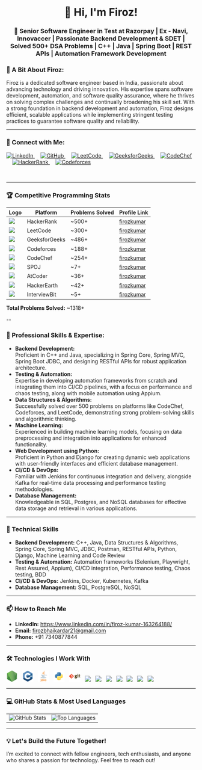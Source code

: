 <h1 align="center">👋 Hi, I'm Firoz!</h1>
<h3 align="center">
  🚀 Senior Software Engineer in Test at Razorpay | Ex - Navi, Innovaccer  
  | Passionate Backend Development & SDET | Solved 500+ DSA Problems  
  | C++ | Java | Spring Boot | REST APIs | Automation Framework Development  
</h3>

### 🌟 A Bit About Firoz:
Firoz is a dedicated software engineer based in India, passionate about advancing technology and driving innovation. His expertise spans software development, automation, and software quality assurance, where he thrives on solving complex challenges and continually broadening his skill set. With a strong foundation in backend development and automation, Firoz designs efficient, scalable applications while implementing stringent testing practices to guarantee software quality and reliability.

---

### 🔗 Connect with Me:

<p align="left">
  <a href="https://www.linkedin.com/in/firoz-kumar-163264188/" title="LinkedIn">
    <img alt="LinkedIn" height="40" src="https://cdn.jsdelivr.net/gh/devicons/devicon/icons/linkedin/linkedin-original.svg" />
  </a>&nbsp;&nbsp;&nbsp;
  <a href="https://github.com/Firoz-Thakur" title="GitHub">
    <img alt="GitHub" height="40" src="https://cdn.jsdelivr.net/gh/devicons/devicon/icons/github/github-original.svg" />
  </a>&nbsp;&nbsp;&nbsp;
  <a href="https://leetcode.com/u/FirozMars/" title="LeetCode">
    <img alt="LeetCode" height="40" src="https://upload.wikimedia.org/wikipedia/commons/1/19/LeetCode_logo_black.png" />
  </a>&nbsp;&nbsp;&nbsp;
  <a href="https://www.geeksforgeeks.org/user/firoz_kumar/" title="GeeksforGeeks">
    <img alt="GeeksforGeeks" height="40" src="https://upload.wikimedia.org/wikipedia/commons/4/43/GeeksforGeeks.svg" />
  </a>&nbsp;&nbsp;&nbsp;
  <a href="https://www.codechef.com/users/firozzz" title="CodeChef">
    <img alt="CodeChef" height="40" src="https://s3.amazonaws.com/codechef_shared/sites/all/themes/abessive/cc-logo.png" />
  </a>&nbsp;&nbsp;&nbsp;
  <a href="https://www.hackerrank.com/firozbhaikardar1" title="HackerRank">
    <img alt="HackerRank" height="40" src="https://upload.wikimedia.org/wikipedia/commons/6/65/HackerRank_logo.png" />
  </a>&nbsp;&nbsp;&nbsp;
  <a href="https://codeforces.com/profile/__t___l__e__" title="Codeforces">
    <img alt="Codeforces" height="40" src="https://sta.codeforces.com/s/59502/images/codeforces-logo-with-telegram.png" />
  </a>
</p>
<br clear="left"/>

---

### 🏆 Competitive Programming Stats

| Logo | Platform       | Problems Solved | Profile Link                                         |
|------|----------------|-----------------|------------------------------------------------------|
| <img src="https://upload.wikimedia.org/wikipedia/commons/6/65/HackerRank_logo.png" height="30"> | HackerRank     | ~500+            | [firozkumar](https://www.hackerrank.com/firozbhaikardar1) |
| <img src="https://upload.wikimedia.org/wikipedia/commons/1/19/LeetCode_logo_black.png" height="30"> | LeetCode       | ~300+           | [firozkumar](https://leetcode.com/u/FirozMars/)       |
| <img src="https://upload.wikimedia.org/wikipedia/commons/4/43/GeeksforGeeks.svg" height="30"> | GeeksforGeeks  | ~486+           | [firozkumar](https://www.geeksforgeeks.org/user/firoz_kumar/) |
| <img src="https://sta.codeforces.com/s/59502/images/codeforces-logo-with-telegram.png" height="30"> | Codeforces     | ~188+            | [firozkumar](https://codeforces.com/profile/__t___l__e__) |
| <img src="https://s3.amazonaws.com/codechef_shared/sites/all/themes/abessive/cc-logo.png" height="30"> | CodeChef       | ~254+            | [firozkumar](https://www.codechef.com/users/firozzz)     |
| <img src="https://upload.wikimedia.org/wikipedia/commons/7/7a/SPOJ.png" height="30"> | SPOJ           | ~7+             | [firozkumar](https://www.spoj.com/users/firoz233/)      |
| <img src="https://atcoder.jp/public/img/atcoder.png" height="30"> | AtCoder        | ~36+             | [firozkumar](https://atcoder.jp/users/Firoz_bhai)     |
| <img src="https://upload.wikimedia.org/wikipedia/commons/e/e8/HackerEarth_logo.png" height="30"> | HackerEarth    | ~42+            | [firozkumar](https://www.hackerearth.com/@firozbhai/)  |
| <img src="https://assets.interviewbit.com/assets/logo-216ce041c1be9621dd902fd6c3c54e13.svg" height="30"> | InterviewBit | ~5+ | [firozkumar](https://www.interviewbit.com/profile/firoz-bhai-kardar/) |

**Total Problems Solved:** ~1318+

--

### 🧠 Professional Skills & Expertise:

- **Backend Development:**  
  Proficient in C++ and Java, specializing in Spring Core, Spring MVC, Spring Boot JDBC, and designing RESTful APIs for robust application architecture.
- **Testing & Automation:**  
  Expertise in developing automation frameworks from scratch and integrating them into CI/CD pipelines, with a focus on performance and chaos testing, along with mobile automation using Appium.
- **Data Structures & Algorithms:**  
  Successfully solved over 500 problems on platforms like CodeChef, Codeforces, and LeetCode, demonstrating strong problem-solving skills and algorithmic thinking.
- **Machine Learning:**  
  Experienced in building machine learning models, focusing on data preprocessing and integration into applications for enhanced functionality.
- **Web Development using Python:**  
  Proficient in Python and Django for creating dynamic web applications with user-friendly interfaces and efficient database management.
- **CI/CD & DevOps:**  
  Familiar with Jenkins for continuous integration and delivery, alongside Kafka for real-time data processing and performance testing methodologies.
- **Database Management:**  
  Knowledgeable in SQL, Postgres, and NoSQL databases for effective data storage and retrieval in various applications.

---

### 🧠 Technical Skills

- **Backend Development:** C++, Java, Data Structures & Algorithms, Spring Core, Spring MVC, JDBC, Postman, RESTful APIs, Python, Django, Machine Learning and Code Review  
- **Testing & Automation:** Automation frameworks (Selenium, Playwright, Rest Assured, Appium), CI/CD integration, Performance testing, Chaos testing, BDD  
- **CI/CD & DevOps:** Jenkins, Docker, Kubernetes, Kafka  
- **Database Management:** SQL, PostgreSQL, NoSQL

---

### 📫 How to Reach Me

- **LinkedIn:** https://www.linkedin.com/in/firoz-kumar-163264188/  
- **Email:** firozbhaikardar21@gmail.com  
- **Phone:** +91 7340877844

---
### 🛠️ Technologies I Work With

<code><img height="30" src="https://raw.githubusercontent.com/github/explore/main/topics/nodejs/nodejs.png"></code>&nbsp;&nbsp;
<code><img height="30" src="https://raw.githubusercontent.com/github/explore/main/topics/cpp/cpp.png"></code>&nbsp;&nbsp;
<code><img height="30" src="https://raw.githubusercontent.com/github/explore/main/topics/java/java.png"></code>&nbsp;&nbsp;
<code><img height="30" src="https://raw.githubusercontent.com/github/explore/main/topics/python/python.png"></code>&nbsp;&nbsp;
<code><img height="30" src="https://raw.githubusercontent.com/github/explore/main/topics/git/git.png"></code>&nbsp;&nbsp;
<code><img height="30" src="https://upload.wikimedia.org/wikipedia/commons/d/d5/Selenium_Logo.png"></code>&nbsp;&nbsp;
<code><img height="30" src="https://upload.wikimedia.org/wikipedia/commons/4/44/Spring_Framework_Logo_2018.svg"></code>&nbsp;&nbsp;
<code><img height="30" src="https://upload.wikimedia.org/wikipedia/commons/3/3b/Apache_Kafka_logo.svg"></code>&nbsp;&nbsp;
<code><img height="30" src="https://upload.wikimedia.org/wikipedia/commons/3/39/Kubernetes_logo_without_workmark.svg"></code>&nbsp;&nbsp;
<code><img height="30" src="https://cdn.worldvectorlogo.com/logos/apache-jmeter.svg"></code>&nbsp;&nbsp;
<code><img height="30" src="https://upload.wikimedia.org/wikipedia/commons/6/6c/Postman_(software).png"></code>&nbsp;&nbsp;
<code><img height="30" src="https://upload.wikimedia.org/wikipedia/commons/2/20/TensorFlow_logo.svg"></code>

---

### 💻 GitHub Stats & Most Used Languages

<table>
  <tr>
    <td><img src="https://github-readme-stats.vercel.app/api?username=Firoz-Thakur&include_all_commits=true&theme=radical" width="350" alt="GitHub Stats"/></td>
    <td><img src="https://github-readme-stats.vercel.app/api/top-langs/?username=Firoz-Thakur&layout=compact&theme=radical" width="260" alt="Top Languages"/></td>
  </tr>
</table>

---

### 💡 Let's Build the Future Together!

I’m excited to connect with fellow engineers, tech enthusiasts, and anyone who shares a passion for technology. Feel free to reach out!
